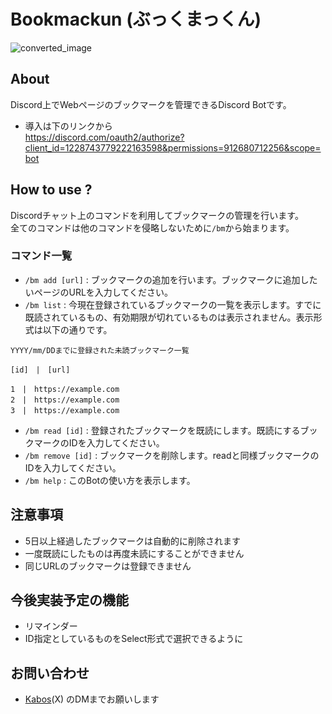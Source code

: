 # Bookmackun (ぶっくまっくん)

![converted_image](https://github.com/Daaaai0809/Bookmackun/assets/130345626/623fc27e-f57b-4a99-a542-83b8dcfdea78)


## About
Discord上でWebページのブックマークを管理できるDiscord Botです。  

- 導入は下のリンクから  
https://discord.com/oauth2/authorize?client_id=1228743779222163598&permissions=912680712256&scope=bot

## How to use ?
Discordチャット上のコマンドを利用してブックマークの管理を行います。  
全てのコマンドは他のコマンドを侵略しないために`/bm`から始まります。  

### コマンド一覧
- `/bm add [url]` : ブックマークの追加を行います。ブックマークに追加したいページのURLを入力してください。
- `/bm list` : 今現在登録されているブックマークの一覧を表示します。すでに既読されているもの、有効期限が切れているものは表示されません。表示形式は以下の通りです。
```plain text
YYYY/mm/DDまでに登録された未読ブックマーク一覧

[id]　|　[url] 

1　|　https://example.com
2　|　https://example.com
3　|　https://example.com
```
- `/bm read [id]` : 登録されたブックマークを既読にします。既読にするブックマークのIDを入力してください。
- `/bm remove [id]` : ブックマークを削除します。readと同様ブックマークのIDを入力してください。
- `/bm help` : このBotの使い方を表示します。

## 注意事項
- 5日以上経過したブックマークは自動的に削除されます
- 一度既読にしたものは再度未読にすることができません
- 同じURLのブックマークは登録できません

## 今後実装予定の機能
- リマインダー
- ID指定としているものをSelect形式で選択できるように

## お問い合わせ
- [Kabos](https://x.com/daradara_kabos)(X) のDMまでお願いします
